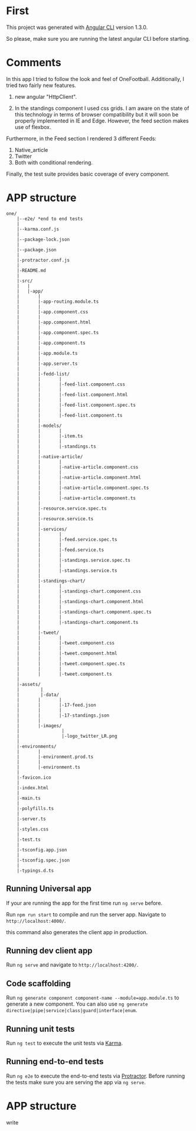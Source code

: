 # First

This project was generated with [Angular CLI](https://github.com/angular/angular-cli) version 1.3.0.

So please, make sure you are running the latest angular CLI before starting.

# Comments
In this app I tried to follow the look and feel of OneFootball. Additionally, I tried two fairly
new features.

1. new angular "HttpClient".

2. In the standings component I used css grids. I am aware on the state of this technology in terms
of browser compatibility but it will soon be properly implemented in IE and Edge. However, the feed section
makes use of flexbox.

Furthermore, in the Feed section I rendered 3 different Feeds:
1. Native_article
2. Twitter
3. Both with conditional rendering.

Finally, the test suite provides basic coverage of every component.

# APP structure
    one/
        |--e2e/ *end to end tests
        |
        |--karma.conf.js
        |
        |--package-lock.json
        |
        |--package.json
        |
        |-protractor.conf.js
        |
        |-README.md
        |
        |-src/
        |   |
        |   |-app/
        |       |
        |       |-app-routing.module.ts
        |       |
        |       |-app.component.css
        |       |
        |       |-app.component.html
        |       |
        |       |-app.component.spec.ts
        |       |
        |       |-app.component.ts
        |       |
        |       |-app.module.ts
        |       |
        |       |-app.server.ts
        |       |
        |       |-fedd-list/
        |       |       |
        |       |       |-feed-list.component.css
        |       |       |
        |       |       |-feed-list.component.html
        |       |       |
        |       |       |-feed-list.component.spec.ts
        |       |       |
        |       |       |-feed-list.component.ts
        |       |
        |       |-models/
        |       |       |
        |       |       |-item.ts
        |       |       |
        |       |       |-standings.ts
        |       |
        |       |-native-article/
        |       |       |
        |       |       |-native-article.component.css
        |       |       |
        |       |       |-native-article.component.html
        |       |       |
        |       |       |-native-article.component.spec.ts
        |       |       |
        |       |       |-native-article.component.ts
        |       |
        |       |-resource.service.spec.ts
        |       |
        |       |-resource.service.ts
        |       |
        |       |-services/
        |       |       |
        |       |       |-feed.service.spec.ts
        |       |       |
        |       |       |-feed.service.ts
        |       |       |
        |       |       |-standings.service.spec.ts
        |       |       |
        |       |       |-standings.service.ts
        |       |
        |       |-standings-chart/
        |       |       |
        |       |       |-standings-chart.component.css
        |       |       |
        |       |       |-standings-chart.component.html
        |       |       |
        |       |       |-standings-chart.component.spec.ts
        |       |       |
        |       |       |-standings-chart.component.ts
        |       |
        |       |-tweet/
        |       |       |
        |       |       |-tweet.component.css
        |       |       |
        |       |       |-tweet.component.html
        |       |       |
        |       |       |-tweet.component.spec.ts
        |       |       |
        |       |       |-tweet.component.ts
        |
        |-assets/
        |        |
        |        |-data/
        |       |       |
        |       |       |-17-feed.json
        |       |       |
        |       |       |-17-standings.json  
        |       |
        |       |-images/
        |                |
        |                |-logo_twitter_LR.png     
        |
        |-environments/
        |       |
        |       |-environment.prod.ts
        |       |
        |       |-environment.ts
        |
        |-favicon.ico
        |
        |-index.html
        |
        |-main.ts
        |
        |-polyfills.ts
        |
        |-server.ts
        |
        |-styles.css
        |
        |-test.ts
        |
        |-tsconfig.app.json
        |
        |-tsconfig.spec.json
        |
        |-typings.d.ts


## Running Universal app

If your are running the app for the first time run `ng serve` before.

Run `npm run start` to compile and run the server app. Navigate to `http://localhost:4000/`.

this command also generates the client app in production.

## Running dev client app

Run `ng serve` and navigate to `http://localhost:4200/`.

## Code scaffolding

Run `ng generate component component-name --module=app.module.ts` to generate a new component. You can also use `ng generate directive|pipe|service|class|guard|interface|enum`.


## Running unit tests

Run `ng test` to execute the unit tests via [Karma](https://karma-runner.github.io).


## Running end-to-end tests

Run `ng e2e` to execute the end-to-end tests via [Protractor](http://www.protractortest.org/).
Before running the tests make sure you are serving the app via `ng serve`.


# APP structure

write